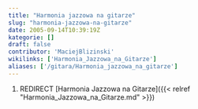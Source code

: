 ```yaml
---
title: "Harmonia jazzowa na gitarze"
slug: "harmonia-jazzowa-na-gitarze"
date: 2005-09-14T10:39:19Z
kategorie: []
draft: false
contributor: 'MaciejBlizinski'
wikilinks: ['Harmonia_Jazzowa_na_Gitarze']
aliases: ['/gitara/Harmonia_jazzowa_na_gitarze']
---
```

1.  REDIRECT [Harmonia Jazzowa na
    Gitarze]({{< relref "Harmonia_Jazzowa_na_Gitarze.md" >}})
